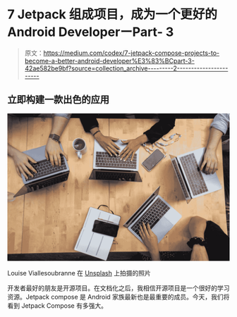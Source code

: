 # 7 Jetpack 组成项目，成为一个更好的 Android DeveloperーPart- 3

> 原文：<https://medium.com/codex/7-jetpack-compose-projects-to-become-a-better-android-developer%E3%83%BCpart-3-42ae582be9bf?source=collection_archive---------2----------------------->

## 立即构建一款出色的应用

![](img/743011fe981df2541977a51c09599496.png)

Louise Viallesoubranne 在 [Unsplash](https://unsplash.com/?utm_source=medium&utm_medium=referral) 上拍摄的照片

开发者最好的朋友是开源项目。在文档化之后，我相信开源项目是一个很好的学习资源。Jetpack compose 是 Android 家族最新也是最重要的成员。今天，我们将看到 Jetpack Compose 有多强大。